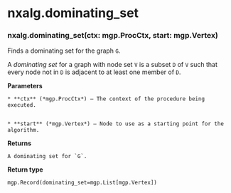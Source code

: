 # nxalg.dominating_set


### nxalg.dominating_set(ctx: mgp.ProcCtx, start: mgp.Vertex)
Finds a dominating set for the graph `G`.

A *dominating set* for a graph with node set `V` is a subset `D` of
`V` such that every node not in `D` is adjacent to at least one
member of `D`.


**Parameters**

    
    * **ctx** (*mgp.ProcCtx*) – The context of the procedure being executed.


    * **start** (*mgp.Vertex*) – Node to use as a starting point for the algorithm.



**Returns**

    A dominating set for `G`.



**Return type**

    mgp.Record(dominating_set=mgp.List[mgp.Vertex])
